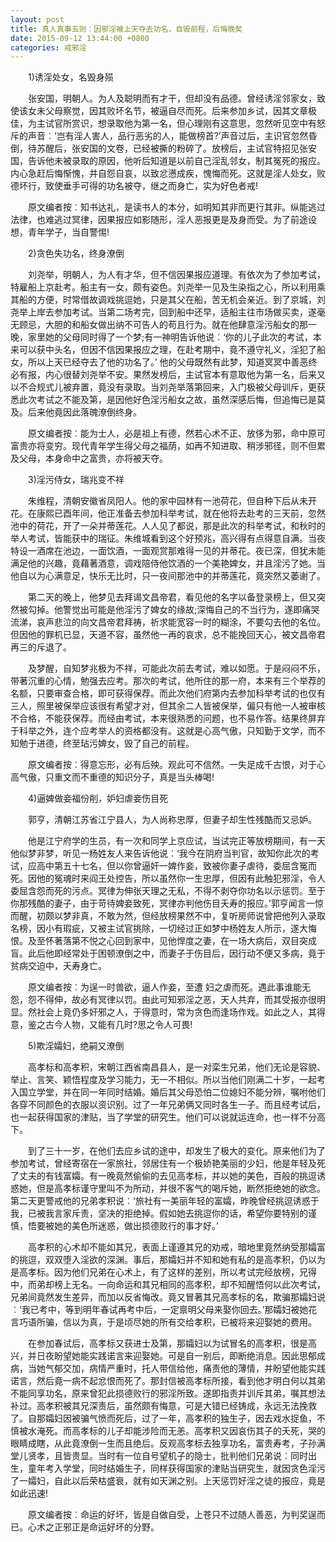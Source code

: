 ```yaml
---
layout: post
title: 真人真事五则：因邪淫被上天夺去功名，自毁前程，后悔晚矣
date: 2015-09-12 13:44:00 +0800
categories: 戒邪淫
---
```


　　1)诱淫处女，名毁身殒
　　张安国，明朝人。为人及聪明而有才干，但却没有品德。曾经诱淫邻家女，致使该女未父母察觉，因其败坏名节，被逼自尽而死。后来参加乡试，因其文章极佳，为主试官所赏识，想录取他为第一名，但心理刚有这意思，忽然听见空中有怒斥的声音︰‘岂有淫人害人，品行恶劣的人，能做榜首?’声音过后，主识官忽然昏倒，待苏醒后，张安国的文卷，已经被撕的粉碎了。放榜后，主试官特招见张安国，告诉他未被录取的原因，他听后知道是以前自己淫乱邻女，制其冤死的报应。内心急赶后悔惭愧，并自怨自哀，以致忿懑成疾，愧悔而死。这就是淫人处女，败德坏行，致使垂手可得的功名被夺，继之而身亡，实为好色者戒!
　　原文编者按︰知书达礼，是读书人的本分，如明知其非而更行其非。纵能逃过法律，也难逃过冥律，因果报应如影随形，淫人恶报更是及身而受。为了前途设想，青年学子，当自警惕!
　　2)贪色失功名，终身潦倒
　　刘尧举，明朝人，为人有才华，但不信因果报应道理。有依次为了参加考试，特雇船上京赴考。船主有一女，颇有姿色。刘尧举一见及生染指之心，所以利用乘其船的方便，时常借故调戏挑逗她，只是其父在船，苦无机会亲近。到了京城，刘尧举上岸去参加考试。当第二场考完，回到船中还早，适船主往市场做买卖，遂毫无顾忌，大胆的和船女做出纳不可告人的苟且行为。就在他肆意淫污船女的那一晚，家里她的父母同时得了一个梦;有一神明告诉他说︰‘你的儿子此次的考试，本来可以获中头名，但因不信因果报应之理，在赴考期中，竟不遵守礼义，淫犯了船女，所以上天已经夺去了他的功名了。’ 他的父母既然有此梦，知道冥冥中善恶终必有报，内心很替刘尧举不安。果然发榜后，主试官本有意取他为第一名，后来又以不合规式儿被弃置，竟没有录取。当刘尧举落第回来，入门极被父母训斥，更获悉此次考试之不能及第，是因他好色淫污船女之故，虽然深感后悔，但追悔已是莫及。后来他竟因此落魄潦倒终身。
　　原文编者按︰能为士人，必是祖上有德，然若心术不正、放侈为邪，命中原可富贵亦将变穷。现代青年学生得父母之福荫，如再不知进取、稍涉邪径，则不但累及父母，本身命中之富贵，亦将被天夺。
　　3)淫污侍女，瑞兆变不祥
　　朱维程，清朝安徽省凤阳人。他的家中园林有一池荷花，但自种下后从未开花。在康熙已酉年间，他正准备去参加科举考试，就在他将去赴考的三天前，忽然池中的荷花，开了一朵并蒂莲花。人人见了都说，那是此次的科举考试，和秋时的举人考试，皆能获中的瑞征。朱维城看到这个好预兆，高兴得有点得意自满。当夜特设一酒席在池边，一面饮酒，一面观赏那难得一见的并蒂花。夜已深，但犹未能满足他的兴趣，竟藉著酒意，调戏陪侍他饮酒的一个美艳婢女，并且淫污了她。当他自以为心满意足，快乐无比时，只一夜间那池中的并蒂莲花，竟突然又萎谢了。
　　第二天的晚上，他梦见去拜谒文昌帝君，看见他的名字以备登录榜上，但又突然被勾掉。他警觉出可能是他淫污了婢女的缘故;深悔自己的不当行为，遂即痛哭流涕，哀声悲泣的向文昌帝君拜祷，祈求能宽容一时的糊涂，不要勾去他的名位。但因他的罪机已显，天道不容，虽然他一再的哀求，总不能挽回天心，被文昌帝君再三的斥退了。
　　及梦醒，自知梦兆极为不祥，可能此次前去考试，难以如愿。于是闷闷不乐，带著沉重的心情，勉强去应考。那次的考试，他所住的那一府，本来有三个举荐的名额，只要审查合格，即可获得保荐。而此次他们府第内去参加科举考试的也仅有三人，照里被保举应该很有希望才对，但其余二人皆被保举，偏只有他一人被审核不合格，不能获保荐。而经由考试，本来很熟悉的问题，也不易作答。结果终屏弃于科举之外，连个应考举人的资格都没有。这就是心高气傲，只知勤于文学，而不知勉于进德，终至玷污婢女，毁了自己的前程。
　　原文编者按︰得意忘形，必有后殃。观此可不信然。一失足成千古恨，对于心高气傲，只重文而不重德的知识分子，真是当头棒喝!
　　4)逼婢做妾福份削，妒妇虐妾伤目死
　　郭亨，清朝江苏省江宁县人，为人尚称忠厚，但妻子却生性残酷而又忌妒。
　　他是江宁府学的生员，有一次和同学上京应试，当试完正等放榜期间，有一天他似梦非梦，听见一杨姓友人来告诉他说︰‘我今在阴府当判官，故知你此次的考试，应高中第五十七名，但以你曾逼奸一婢作妾，致被你妻子虐待，委屈含冤而死。因他的冤魂时来阎王处控告，所以虽然你一生忠厚，但因有此触犯邪淫，令人委屈含怨而死的污点。冥律为伸张天理之无私，不得不剥夺你功名以示惩罚。至于你那残酷的妻子，由于苛待婢妾致死，冥律亦判他伤目夭寿的报应。’郭亨闻言一惊而醒，初颇以梦非真，不敢为然，但经放榜果然不中，复听房师说曾把他列入录取名榜，因小有瑕疵，又被主试官挑除，一切经过正如梦中杨姓友人所示，遂大悔恨。及至怀著落第不悦之心回到家中，见他悍度之妻，在一场大病后，双目突成盲。此后他即经常处于困顿潦倒之中，而妻子于伤目后，因行动不便又多病，竟于贫病交迫中，夭寿身亡。
　　原文编者按︰为逞一时兽欲，逼人作妾，至遭 妇之虐而死。遇此事谁能无怨，怨不得伸，故必有冥律以罚。由此可知邪淫之恶，天人共弃，而其受报亦很明显。然社会上竟仍多奸邪之人，于得意时，常为贪色而逢场作戏。如此之人，其得意，鉴之古今人物，又能有几时?思之令人可畏!
　　5)欺淫孀妇，绝嗣又潦倒
　　高孝标和高孝积，宋朝江西省南昌县人，是一对栾生兄弟，他们无论是容貌、举止、言笑、颖悟程度及学习能力，无一不相似。所以当他们刚满二十岁，一起考入国立学堂，并在同一年同时结婚。婚后其父母恐怕二位媳妇不能分辨，嘱咐他们各穿不同颜色的衣服以资识别。过了一年兄弟俩又同时各生一子。而且经考试后，也一起获得国家的津贴，当了学堂的研究生。他们可以说就运连命，也一样不分高下。
　　到了三十一岁，在他们去应乡试的途中，却发生了极大的变化。原来他们为了参加考试，曾经寄宿在一家旅社，邻居住有一个极娇艳美丽的少妇，他是年轻及死了丈夫的有钱富孀。有一晚竟然偷偷的去见高孝标，并以她的美色，百般的挑逗诱惑她，但是高孝标谨守里叫不为所动，并很不客气的喝斥她，断然拒绝她的欲念。第二天更警戒他的兄弟孝积说︰‘旅社有一美丽年轻的富孀，昨晚曾经挑逗诱惑于我，已被我言家斥责，坚决的拒绝掉。假如她去挑逗你的话，希望你要特别的谨慎，悟要被她的美色所迷惑，做出损德败行的事才好。’
　　高孝积的心术却不能如其兄，表面上谨遵其兄的劝戒，暗地里竟然纳受那孀富的挑逗，双双堕入淫欲的深渊。事后，那孀妇并不知和她有私的是高孝积，仍以为是高孝标。因为他们兄弟在心术上，有了这样的差别，所以考试完经放榜，兄得中，而弟却榜上无名。一向命运和其兄相同的高孝积，却不知醒悟何以此次考试，兄弟间竟然发生差异，而加以反省悔改。竟又冒著其兄高孝标的名，欺骗那孀妇说︰‘我已考中，等到明年春试再考中后，一定禀明父母来娶你回去。’那孀妇被她花言巧语所骗，信以为真，于是顷尽她的所有交给孝积，已被将来迎娶她的费用。
　　在参加春试后，高孝标又获进士及第，那孀妇以为试冒名的高孝积，很是高兴，并日夜盼望她能实践诺言来迎娶她。可是自一别后，即断绝消息。因此思郁成病，当她气郁交加，病情严重时，托人带信给他，痛责他的薄情，并盼望他能实践诺言，然后竟一病不起忿恨而死了。那封信被高孝标所接，看到他才明白何以其弟不能同享功名，原来曾犯此损德败行的邪淫所致。遂即指责并训斥其弟，嘱其想法补过。高孝积被其兄深责后，虽然颇有悔意，可是大错已经铸成，永远无法挽救了。自那孀妇因被骗气愤而死后，过了一年，高孝积的独生子，因去戏水捉鱼，不慎被水淹死。而高孝标的儿子却能涉险而无恙。高孝积又因哀伤其子的夭死，哭的眼睛成瞎，从此竟潦倒一生而且绝后。反观高孝标去独享功名，富贵寿考，子孙满堂儿贤孝，且皆贵显。当时有一位自号望机子的隐士，批判他们兄弟说︰同时出生，童年考入学堂，同时结婚生子，同样获得国家的津贴当研究生，就因贪色淫污了一孀妇，自此以后荣枯盛衰，就有如天渊之别。上天惩罚好淫之徒的报应，竟是如此迅速!
　　原文编者按︰命运的好坏，皆是自做自受，上苍只不过随人善恶，为判奖逞而已。心术之正邪正是命运好坏的分野。